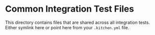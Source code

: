# Common Integration Test Files

This directory contains files that are shared across all integration tests.
Either symlink here or point here from your `.kitchen.yml` file.
